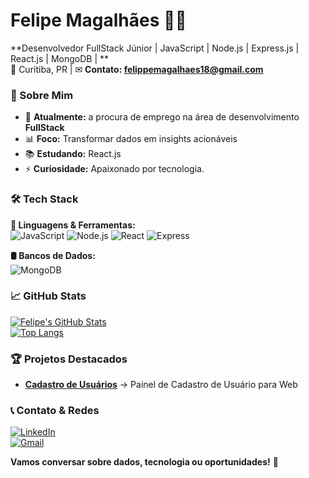 # Felipe Magalhães 🧑‍💻  

**Desenvolvedor FullStack Júnior | JavaScript | Node.js | Express.js | React.js | MongoDB | **  
📍 Curitiba, PR | ✉ **Contato: felippemagalhaes18@gmail.com**  

### 🎯 Sobre Mim  
- 🏦 **Atualmente:** a procura de emprego na área de desenvolvimento **FullStack**  
- 📊 **Foco:** Transformar dados em insights acionáveis  
- 📚 **Estudando:** React.js 
- ⚡ **Curiosidade:** Apaixonado por tecnologia.

### 🛠️ Tech Stack  

**📌 Linguagens & Ferramentas:**  
![JavaScript](https://img.shields.io/badge/JavaScript-F7DF1E?style=for-the-badge&logo=javascript&logoColor=black)
![Node.js](https://img.shields.io/badge/Node.js-339933?style=for-the-badge&logo=nodedotjs&logoColor=white)
![React](https://img.shields.io/badge/React-61DAFB?style=for-the-badge&logo=react&logoColor=black)
![Express](https://img.shields.io/badge/Express-000000?style=for-the-badge&logo=express&logoColor=white)

**🛢️ Bancos de Dados:**  
![MongoDB](https://img.shields.io/badge/MongoDB-47A248?style=for-the-badge&logo=mongodb&logoColor=white)


### 📈 GitHub Stats  

[![Felipe's GitHub Stats](https://github-readme-stats.vercel.app/api?username=felipemagalhaes18&show_icons=true&theme=dark)](https://github.com/felipemagalhaes18)  
[![Top Langs](https://github-readme-stats.vercel.app/api/top-langs/?username=felipemagalhaes18&layout=compact&theme=dark)](https://github.com/felipemagalhaes18)  

### 🏆 Projetos Destacados  

- **[Cadastro de Usuários](https://github.com/felipemagalhaes18/user-registration-panel)** →  Painel de Cadastro de Usuário para Web

### 📞 Contato & Redes  

[![LinkedIn](https://img.shields.io/badge/-LinkedIn-0077B5?logo=linkedin)](https://linkedin.com/in/felipe-magalhaes-dev)  
[![Gmail](https://img.shields.io/badge/-Gmail-D14836?logo=gmail)](mailto:felippemagalhaes18@gmail.com)

**Vamos conversar sobre dados, tecnologia ou oportunidades!** 🤝  
